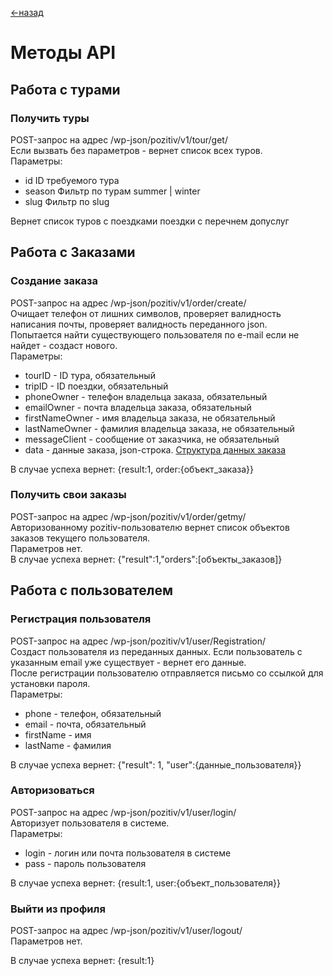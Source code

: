 [<-назад](/README.md)


# Методы API

## Работа с турами

### Получить туры
POST-запрос на адрес /wp-json/pozitiv/v1/tour/get/  
Если вызвать без параметров - вернет список всех туров.  
Параметры:  
- id        ID требуемого тура  
- season    Фильтр по турам summer | winter
- slug      Фильтр по slug

Вернет список туров с поездками поездки с перечнем допуслуг


## Работа с Заказами 

### Создание заказа
POST-запрос на адрес /wp-json/pozitiv/v1/order/create/  
Очищает телефон от лишних символов, проверяет валидность написания почты, проверяет валидность переданного json.  
Попытается найти существующего пользователя по e-mail если не найдет - создаст нового.  
Параметры:
- tourID            - ID тура, обязательный
- tripID            - ID поездки, обязательный
- phoneOwner        - телефон владельца заказа, обязательный
- emailOwner        - почта владельца заказа, обязательный
- firstNameOwner    - имя владельца заказа, не обязательный
- lastNameOwner     - фамилия владельца заказа, не обязательный
- messageClient     - сообщение от заказчика, не обязательный
- data              - данные заказа, json-строка. [Структура данных заказа](api-structures.md#orderStructure)

В случае успеха вернет: {result:1, order:{объект_заказа}}


### Получить свои заказы
POST-запрос на адрес /wp-json/pozitiv/v1/order/getmy/  
Авторизованному pozitiv-пользователю вернет список объектов заказов текущего пользователя.  
Параметров нет.  
В случае успеха вернет: {"result":1,"orders":[объекты_заказов]}


## Работа с пользователем

### Регистрация пользователя
POST-запрос на адрес /wp-json/pozitiv/v1/user/Registration/  
Создаст пользователя из переданных данных. Если пользователь с указанным email уже существует - вернет его данные.  
После регистрации пользователю отправляется письмо со ссылкой для установки пароля.  
Параметры:
- phone         - телефон, обязательный 
- email         - почта, обязательный
- firstName     - имя
- lastName      - фамилия

В случае успеха вернет: {"result": 1, "user":{данные_пользователя}}


### Авторизоваться
POST-запрос на адрес /wp-json/pozitiv/v1/user/login/  
Авторизует пользователя в системе.  
Параметры:  
- login     - логин или почта пользователя в системе
- pass      - пароль пользователя

В случае успеха вернет: {result:1, user:{объект_пользователя}}


### Выйти из профиля
POST-запрос на адрес /wp-json/pozitiv/v1/user/logout/  
Параметров нет.  

В случае успеха вернет: {result:1}